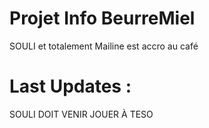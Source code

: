 # Projet Info BeurreMiel

SOULI et totalement Mailine est accro au café 

# Last Updates : 

SOULI DOIT VENIR JOUER À TESO
